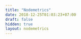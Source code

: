 ```yaml
---
title: "Nodemetrics"
date: 2018-12-25T01:03:23+07:00
draft: false
hidden: true
layout: nodemetrics
---
```


